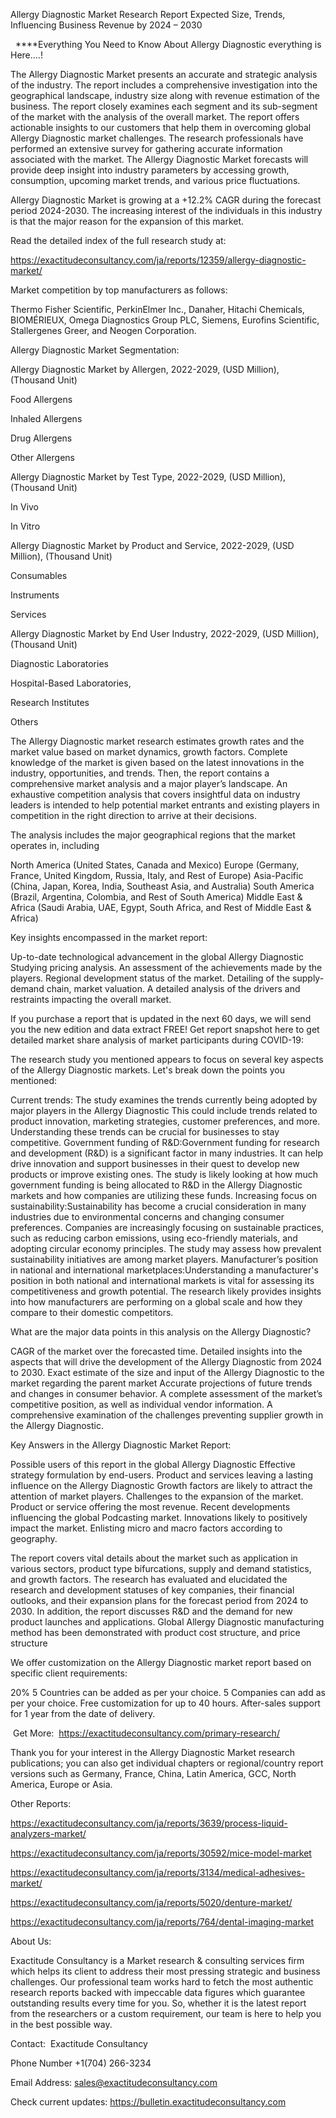 Allergy Diagnostic Market Research Report Expected Size, Trends, Influencing Business Revenue by 2024 – 2030

  ****Everything You Need to Know About Allergy Diagnostic everything is Here....!

The Allergy Diagnostic Market presents an accurate and strategic analysis of the industry. The report includes a comprehensive investigation into the geographical landscape, industry size along with revenue estimation of the business. The report closely examines each segment and its sub-segment of the market with the analysis of the overall market. The report offers actionable insights to our customers that help them in overcoming global Allergy Diagnostic market challenges. The research professionals have performed an extensive survey for gathering accurate information associated with the market. The Allergy Diagnostic Market forecasts will provide deep insight into industry parameters by accessing growth, consumption, upcoming market trends, and various price fluctuations.

Allergy Diagnostic Market is growing at a +12.2% CAGR during the forecast period 2024-2030. The increasing interest of the individuals in this industry is that the major reason for the expansion of this market.

Read the detailed index of the full research study at:

https://exactitudeconsultancy.com/ja/reports/12359/allergy-diagnostic-market/

Market competition by top manufacturers as follows:

Thermo Fisher Scientific, PerkinElmer Inc., Danaher, Hitachi Chemicals, BIOMÉRIEUX, Omega Diagnostics Group PLC, Siemens, Eurofins Scientific, Stallergenes Greer, and Neogen Corporation.

Allergy Diagnostic Market Segmentation:

Allergy Diagnostic Market by Allergen, 2022-2029, (USD Million), (Thousand Unit)

Food Allergens

Inhaled Allergens

Drug Allergens

Other Allergens

Allergy Diagnostic Market by Test Type, 2022-2029, (USD Million), (Thousand Unit)

In Vivo

In Vitro

Allergy Diagnostic Market by Product and Service, 2022-2029, (USD Million), (Thousand Unit)

Consumables

Instruments

Services

Allergy Diagnostic Market by End User Industry, 2022-2029, (USD Million), (Thousand Unit)

Diagnostic Laboratories

Hospital-Based Laboratories,

Research Institutes

Others

The Allergy Diagnostic market research estimates growth rates and the market value based on market dynamics, growth factors. Complete knowledge of the market is given based on the latest innovations in the industry, opportunities, and trends. Then, the report contains a comprehensive market analysis and a major player’s landscape. An exhaustive competition analysis that covers insightful data on industry leaders is intended to help potential market entrants and existing players in competition in the right direction to arrive at their decisions.

The analysis includes the major geographical regions that the market operates in, including

North America (United States, Canada and Mexico)
Europe (Germany, France, United Kingdom, Russia, Italy, and Rest of Europe)
Asia-Pacific (China, Japan, Korea, India, Southeast Asia, and Australia)
South America (Brazil, Argentina, Colombia, and Rest of South America)
Middle East & Africa (Saudi Arabia, UAE, Egypt, South Africa, and Rest of Middle East & Africa)

Key insights encompassed in the market report:

Up-to-date technological advancement in the global Allergy Diagnostic
Studying pricing analysis.
An assessment of the achievements made by the players.
Regional development status of the market.
Detailing of the supply-demand chain, market valuation.
A detailed analysis of the drivers and restraints impacting the overall market.

If you purchase a report that is updated in the next 60 days, we will send you the new edition and data extract FREE! Get report snapshot here to get detailed market share analysis of market participants during COVID-19:

The research study you mentioned appears to focus on several key aspects of the Allergy Diagnostic markets. Let's break down the points you mentioned:

Current trends: The study examines the trends currently being adopted by major players in the Allergy Diagnostic This could include trends related to product innovation, marketing strategies, customer preferences, and more. Understanding these trends can be crucial for businesses to stay competitive.
Government funding of R&D:Government funding for research and development (R&D) is a significant factor in many industries. It can help drive innovation and support businesses in their quest to develop new products or improve existing ones. The study is likely looking at how much government funding is being allocated to R&D in the Allergy Diagnostic markets and how companies are utilizing these funds.
Increasing focus on sustainability:Sustainability has become a crucial consideration in many industries due to environmental concerns and changing consumer preferences. Companies are increasingly focusing on sustainable practices, such as reducing carbon emissions, using eco-friendly materials, and adopting circular economy principles. The study may assess how prevalent sustainability initiatives are among market players.
Manufacturer’s position in national and international marketplaces:Understanding a manufacturer's position in both national and international markets is vital for assessing its competitiveness and growth potential. The research likely provides insights into how manufacturers are performing on a global scale and how they compare to their domestic competitors.

What are the major data points in this analysis on the Allergy Diagnostic?

CAGR of the market over the forecasted time.
Detailed insights into the aspects that will drive the development of the Allergy Diagnostic from 2024 to 2030.
Exact estimate of the size and input of the Allergy Diagnostic to the market regarding the parent market
Accurate projections of future trends and changes in consumer behavior. A complete assessment of the market’s competitive position, as well as individual vendor information.
A comprehensive examination of the challenges preventing supplier growth in the Allergy Diagnostic.

Key Answers in the Allergy Diagnostic Market Report:

Possible users of this report in the global Allergy Diagnostic
Effective strategy formulation by end-users.
Product and services leaving a lasting influence on the Allergy Diagnostic
Growth factors are likely to attract the attention of market players.
Challenges to the expansion of the market.
Product or service offering the most revenue.
Recent developments influencing the global Podcasting market.
Innovations likely to positively impact the market.
Enlisting micro and macro factors according to geography.

The report covers vital details about the market such as application in various sectors, product type bifurcations, supply and demand statistics, and growth factors. The research has evaluated and elucidated the research and development statuses of key companies, their financial outlooks, and their expansion plans for the forecast period from 2024 to 2030. In addition, the report discusses R&D and the demand for new product launches and applications. Global Allergy Diagnostic manufacturing method has been demonstrated with product cost structure, and price structure

We offer customization on the Allergy Diagnostic market report based on specific client requirements:

20%
5 Countries can be added as per your choice.
5 Companies can add as per your choice.
Free customization for up to 40 hours.
After-sales support for 1 year from the date of delivery.

 Get More:  https://exactitudeconsultancy.com/primary-research/

Thank you for your interest in the Allergy Diagnostic Market research publications; you can also get individual chapters or regional/country report versions such as Germany, France, China, Latin America, GCC, North America, Europe or Asia.

Other Reports:

https://exactitudeconsultancy.com/ja/reports/3639/process-liquid-analyzers-market/

https://exactitudeconsultancy.com/ja/reports/30592/mice-model-market

https://exactitudeconsultancy.com/ja/reports/3134/medical-adhesives-market/

https://exactitudeconsultancy.com/ja/reports/5020/denture-market/

https://exactitudeconsultancy.com/ja/reports/764/dental-imaging-market

About Us:

Exactitude Consultancy is a Market research & consulting services firm which helps its client to address their most pressing strategic and business challenges. Our professional team works hard to fetch the most authentic research reports backed with impeccable data figures which guarantee outstanding results every time for you. So, whether it is the latest report from the researchers or a custom requirement, our team is here to help you in the best possible way.

Contact:  Exactitude Consultancy

Phone Number +1(704) 266-3234

Email Address: sales@exactitudeconsultancy.com

Check current updates: https://bulletin.exactitudeconsultancy.com
